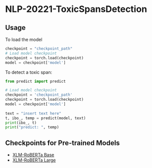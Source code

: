 # NLP-20221-ToxicSpansDetection

## Usage
To load the model
```python
checkpoint = "checkpoint_path"
# Load model checkpoint 
checkpoint = torch.load(checkpoint)
model = checkpoint['model']
```
To detect a toxic span:
```python
from predict import predict

# Load model checkpoint
checkpoint = 'checkpoint_path'
checkpoint = torch.load(checkpoint)
model = checkpoint['model']
  
text = "insert text here"
t, ibo_, temp = predict(model, text)
print(ibo_, t)
print("predict: ", temp)
```

## Checkpoints for Pre-trained Models
- [XLM-RoBERTa Base](https://drive.google.com/drive/folders/1PlqnetfFjwo_n-uzxSXlIRfe5wcMB967?usp=sharing)
- [XLM-RoBERTa Large](https://drive.google.com/drive/folders/1PlqnetfFjwo_n-uzxSXlIRfe5wcMB967?usp=sharing)
